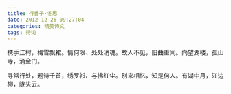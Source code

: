 ```yaml
---
title: 行香子·冬思
date: 2012-12-26 09:27:04
categories: 精美诗文
tags: 诗词
---
```

携手江村，梅雪飘裙。情何限、处处消魂。故人不见，旧曲重闻。向望湖楼，孤山寺，涌金门。

寻常行处，题诗千首，绣罗衫、与拂红尘。别来相忆，知是何人。有湖中月，江边柳，陇头云。
